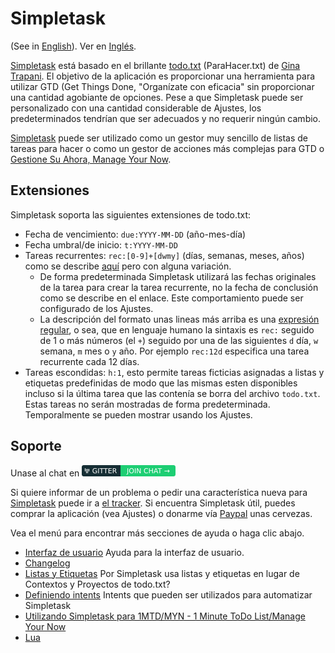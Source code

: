 Simpletask
==========
(See in [English](./index.en.md)). Ver en [Inglés](./index.en.md).

[Simpletask](https://github.com/mpcjanssen/simpletask-android) está basado en el brillante [todo.txt](http://todotxt.com) (ParaHacer.txt) de [Gina Trapani](http://ginatrapani.org/). El objetivo de la aplicación es proporcionar una herramienta para utilizar GTD (Get Things Done, "Organízate con eficacia" sin proporcionar una cantidad agobiante de opciones. Pese a que Simpletask puede ser personalizado con una cantidad considerable de Ajustes, los predeterminados tendrían que ser adecuados y no requerir ningún cambio.

[Simpletask](http://mpcjanssen.nl/doc/simpletask/) puede ser utilizado como un gestor muy sencillo de listas de tareas para hacer o como un gestor de acciones más complejas para GTD o [Gestione Su Ahora, Manage Your Now](./Myn.es.md).

Extensiones
-----------

Simpletask soporta las siguientes extensiones de todo.txt:

-   Fecha de vencimiento: `due:YYYY-MM-DD` (año-mes-día)
-   Fecha umbral/de inicio: `t:YYYY-MM-DD`
-   Tareas recurrentes: `rec:[0-9]+[dwmy]` (días, semanas, meses, años) como se describe [aquí](https://github.com/bram85/topydo/wiki/Recurrence) pero con alguna variación.
    - De forma predeterminada Simpletask utilizará las fechas originales de la tarea para crear la tarea recurrente, no la fecha de conclusión como se describe en el enlace. Este comportamiento puede ser configurado de los Ajustes.
    - La descripción del formato unas lineas más arriba es una [expresión regular](http://es.wikipedia.org/wiki/Expresi%C3%B3n_regular), o sea, que en lenguaje humano la sintaxis es `rec:` seguido de 1 o más números (el `+`) seguido por una de las siguientes `d` día, `w` semana, `m` mes o `y` año. Por ejemplo `rec:12d` especifica una tarea recurrente cada 12 días.
- Tareas escondidas: `h:1`, esto permite tareas ficticias asignadas a listas y etiquetas predefinidas de modo que las mismas esten disponibles incluso si la última tarea que las contenía se borra del archivo `todo.txt`. Estas tareas no serán mostradas de forma predeterminada. Temporalmente se pueden mostrar usando los Ajustes.

Soporte
-------

Unase al chat en  [![Gitter](images/gitter.png)](https://gitter.im/mpcjanssen/simpletask-android?utm_source=badge&utm_medium=badge&utm_campaign=pr-badge&utm_content=badge)

Si  quiere informar de un problema o pedir una característica nueva para [Simpletask](https://github.com/mpcjanssen/simpletask-android/) puede ir a [el tracker](https://github.com/mpcjanssen/simpletask-android/issues). Si encuentra Simpletask útil, puedes comprar la aplicación (vea Ajustes) o donarme vía [Paypal](https://www.paypal.com/cgi-bin/webscr?cmd=_donations&business=mpc%2ejanssen%40gmail%2ecom&lc=NL&item_name=mpcjanssen%2enl&item_number=Simpletask&currency_code=EUR&bn=PP%2dDonationsBF%3abtn_donateCC_LG%2egif%3aNonHosted) unas cervezas.

Vea el menú para encontrar más secciones de ayuda o haga clic abajo.

- [Interfaz de usuario](./ui.es.md) Ayuda para la interfaz de usuario.
- [Changelog](./changelog.md)
- [Listas y Etiquetas](./listsandtags.es.md) Por Simpletask usa listas y etiquetas en lugar de Contextos y Proyectos de todo.txt?
- [Definiendo intents](./intents.es.md) Intents que pueden ser utilizados para automatizar Simpletask
- [Utilizando Simpletask para 1MTD/MYN - 1 Minute ToDo List/Manage Your Now](./Myn.es.md)
- [Lua](./script.en.md)

